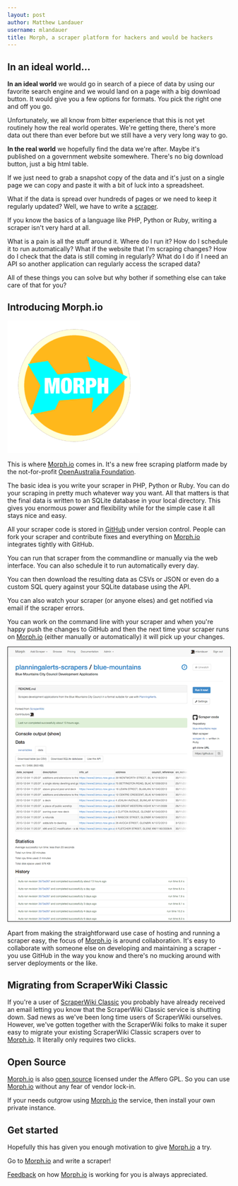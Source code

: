 ```yaml
---
layout: post
author: Matthew Landauer
username: mlandauer
title: Morph, a scraper platform for hackers and would be hackers
---
```


## In an ideal world...
**In an ideal world** we would go in search of a piece of data by using our favorite search engine and we would land on a page with a big download button. It would give you a few options for formats. You pick the right one and off you go.

Unfortunately, we all know from bitter experience that this is not yet routinely how the real world operates. We're getting there, there's more data out there than ever before but we still have a very very long way to go.

**In the real world** we hopefully find the data we're after. Maybe it's published on a government website somewhere. There's no big download button, just a big html table.

If we just need to grab a snapshot copy of the data and it's just on a single page we can copy and paste it with a bit of luck into a spreadsheet.

What if the data is spread over hundreds of pages or we need to keep it regularly updated? Well, we have to write a [scraper](https://en.wikipedia.org/wiki/Web_scraping).

If you know the basics of a language like PHP, Python or Ruby, writing a scraper isn't very hard at all.

What is a pain is all the stuff around it. Where do I run it? How do I schedule it to run automatically? What if the website that I'm scraping changes? How do I check that the data is still coming in regularly? What do I do if I need an API so another application can regularly access the scraped data?

All of these things you can solve but why bother if something else can take care of that for you?

## Introducing Morph.io

[<img src="/img/posts/morph/logo.png" width="300">](https://morph.io)

This is where [Morph.io](https://morph.io) comes in. It's a new free scraping platform made by the not-for-profit [OpenAustralia Foundation](https://www.openaustraliafoundation.org.au).

The basic idea is you write your scraper in PHP, Python or Ruby. You can do your scraping in pretty much whatever way you want. All that matters is that the final data is written to an SQLite database in your local directory. This gives you enormous power and flexibility while for the simple case it all stays nice and easy.

All your scraper code is stored in [GitHub](https://github.com) under version control. People can fork your scraper and contribute fixes and everything on [Morph.io](https://morph.io) integrates tightly with GitHub.

You can run that scraper from the commandline or manually via the web interface. You can also schedule it to run automatically every day.

You can then download the resulting data as CSVs or JSON or even do a custom SQL query against your SQLite database using the API.

You can also watch your scraper (or anyone elses) and get notified via email if the scraper errors.

You can work on the command line with your scraper and when you're happy push the changes to GitHub and then the next time your scraper runs on [Morph.io](https://morph.io) (either manually or automatically) it will pick up your changes.

[<img src="/img/posts/morph/screenshot.png" style="border: 1px solid;">](https://morph.io/planningalerts-scrapers/blue-mountains)

Apart from making the straightforward use case of hosting and running a scraper easy, the focus of [Morph.io](https://morph.io) is around collaboration. It's easy to collaborate with someone else on developing and maintaining a scraper - you use GitHub in the way you know and there's no mucking around with server deployments or the like.

## Migrating from ScraperWiki Classic

If you're a user of [ScraperWiki Classic](https://classic.scraperwiki.com/) you probably have already received an email letting you know that the ScraperWiki Classic service is shutting down. Sad news as we've been long time users of ScraperWiki ourselves. However, we've gotten together with the ScraperWiki folks to make it super easy to migrate your existing ScraperWiki Classic scrapers over to [Morph.io](https://morph.io). It literally only requires two clicks.

## Open Source

[Morph.io](https://morph.io) is also [open source](https://github.com/openaustralia/morph/) licensed under the Affero GPL. So you can use [Morph.io](https://morph.io) without any fear of vendor lock-in.

If your needs outgrow using [Morph.io](https://morph.io) the service, then install your own private instance.

## Get started

Hopefully this has given you enough motivation to give [Morph.io](https://morph.io) a try.

Go to [Morph.io](https://morph.io) and write a scraper!

[Feedback](mailto:contact@oaf.org.au) on how [Morph.io](https://morph.io) is working for you is always appreciated.
